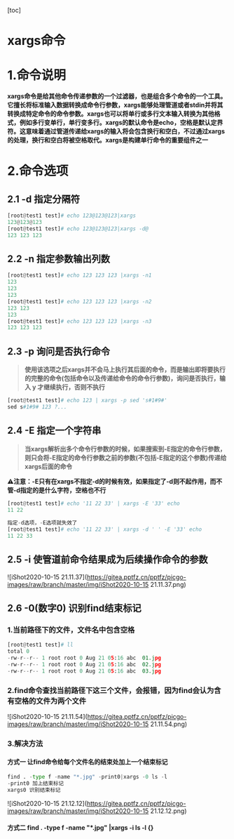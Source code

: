 [toc]



# xargs命令

# 1.命令说明

**xargs命令是给其他命令传递参数的一个过滤器，也是组合多个命令的一个工具。它擅长将标准输入数据转换成命令行参数，xargs能够处理管道或者stdin并将其转换成特定命令的命令参数。xargs也可以将单行或多行文本输入转换为其他格式，例如多行变单行，单行变多行。xargs的默认命令是echo，空格是默认定界符。这意味着通过管道传递给xargs的输入将会包含换行和空白，不过通过xargs的处理，换行和空白将被空格取代。xargs是构建单行命令的重要组件之一**



# 2.命令选项

## 2.1 -d	指定分隔符

```python
[root@test1 test]# echo 123@123@123|xargs
123@123@123
[root@test1 test]# echo 123@123@123|xargs -d@
123 123 123
```

## 2.2 -n	指定参数输出列数

```python
[root@test1 test]# echo 123 123 123 |xargs -n1
123
123
123
[root@test1 test]# echo 123 123 123 |xargs -n2
123 123
123
[root@test1 test]# echo 123 123 123 |xargs -n3
123 123 123
```

## 2.3 -p	询问是否执行命令

> **使用该选项之后xargs并不会马上执行其后面的命令，而是输出即将要执行的完整的命令(包括命令以及传递给命令的命令行参数)，询问是否执行，输入 y 才继续执行，否则不执行**

```python
[root@test1 test]# echo 123 | xargs -p sed 's#1#9#'
sed s#1#9# 123 ?...
```

## 2.4 -E	指定一个字符串

> **当xargs解析出多个命令行参数的时候，如果搜索到-E指定的命令行参数，则只会将-E指定的命令行参数之前的参数(不包括-E指定的这个参数)传递给xargs后面的命令**

⚠️**注意：-E只有在xargs不指定-d的时候有效，如果指定了-d则不起作用，而不管-d指定的是什么字符，空格也不行**

```python
[root@test1 test]# echo '11 22 33' | xargs -E '33' echo
11 22
 
指定-d选项，-E选项就失效了
[root@test1 test]# echo '11 22 33' | xargs -d ' ' -E '33' echo
11 22 33
```

## 2.5 -i	使管道前命令结果成为后续操作命令的参数

![iShot2020-10-15 21.11.37](https://gitea.pptfz.cn/pptfz/picgo-images/raw/branch/master/img/iShot2020-10-15 21.11.37.png)

## 2.6 -0(数字0)	识别find结束标记

### 1.当前路径下的文件，文件名中包含空格

```python
[root@test1 test]# ll
total 0
-rw-r--r-- 1 root root 0 Aug 21 05:16 abc  01.jpg
-rw-r--r-- 1 root root 0 Aug 21 05:16 abc  02.jpg
-rw-r--r-- 1 root root 0 Aug 21 05:16 abc  03.jpg
```

### 2.find命令查找当前路径下这三个文件，会报错，因为find会认为含有空格的文件为两个文件

![iShot2020-10-15 21.11.54](https://gitea.pptfz.cn/pptfz/picgo-images/raw/branch/master/img/iShot2020-10-15 21.11.54.png)

### 3.解决方法

#### 方式一	让find命令给每个文件名的结束处加上一个结束标记

```python
find . -type f -name "*.jpg" -print0|xargs -0 ls -l
-print0 加上结束标记
xargs0 识别结束标记
```

![iShot2020-10-15 21.12.12](https://gitea.pptfz.cn/pptfz/picgo-images/raw/branch/master/img/iShot2020-10-15 21.12.12.png)

#### 方式二	find . -type f -name "*.jpg" |xargs -i ls -l {}

